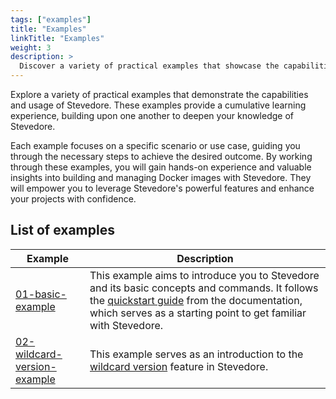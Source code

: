 ```yaml
---
tags: ["examples"]
title: "Examples"
linkTitle: "Examples"
weight: 3
description: >
  Discover a variety of practical examples that showcase the capabilities and usage of Stevedore
---
```


Explore a variety of practical examples that demonstrate the capabilities and usage of Stevedore. These examples provide a cumulative learning experience, building upon one another to deepen your knowledge of Stevedore. 

Each example focuses on a specific scenario or use case, guiding you through the necessary steps to achieve the desired outcome. By working through these examples, you will gain hands-on experience and valuable insights into building and managing Docker images with Stevedore. They will empower you to leverage Stevedore's powerful features and enhance your projects with confidence.

## List of examples
| Example | Description |
|---|---|
| [01-basic-example](https://github.com/gostevedore/stevedore/tree/main/examples/01-basic-example) | This example aims to introduce you to Stevedore and its basic concepts and commands. It follows the [quickstart guide](https://gostevedore.github.io/docs/getting-started/quickstart/) from the documentation, which serves as a starting point to get familiar with Stevedore. |
| [02-wildcard-version-example](https://github.com/gostevedore/stevedore/tree/main/examples/02-wildcard-version-example) | This example serves as an introduction to the [wildcard version](https://gostevedore.github.io/docs/getting-started/concepts/#wildcard-version) feature in Stevedore. |
